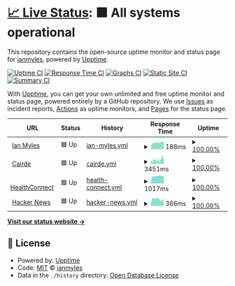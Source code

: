# [📈 Live Status](https://ianmyles.github.io/uptime): <!--live status--> **🟩 All systems operational**

This repository contains the open-source uptime monitor and status page for [ianmyles](https://ianmyles.github.io/uptime), powered by [Upptime](https://github.com/upptime/upptime).

[![Uptime CI](https://github.com/ianmyles/uptime/workflows/Uptime%20CI/badge.svg)](https://github.com/ianmyles/uptime/actions?query=workflow%3A%22Uptime+CI%22)
[![Response Time CI](https://github.com/ianmyles/uptime/workflows/Response%20Time%20CI/badge.svg)](https://github.com/ianmyles/uptime/actions?query=workflow%3A%22Response+Time+CI%22)
[![Graphs CI](https://github.com/ianmyles/uptime/workflows/Graphs%20CI/badge.svg)](https://github.com/ianmyles/uptime/actions?query=workflow%3A%22Graphs+CI%22)
[![Static Site CI](https://github.com/ianmyles/uptime/workflows/Static%20Site%20CI/badge.svg)](https://github.com/ianmyles/uptime/actions?query=workflow%3A%22Static+Site+CI%22)
[![Summary CI](https://github.com/ianmyles/uptime/workflows/Summary%20CI/badge.svg)](https://github.com/ianmyles/uptime/actions?query=workflow%3A%22Summary+CI%22)

With [Upptime](https://upptime.js.org), you can get your own unlimited and free uptime monitor and status page, powered entirely by a GitHub repository. We use [Issues](https://github.com/ianmyles/uptime/issues) as incident reports, [Actions](https://github.com/ianmyles/uptime/actions) as uptime monitors, and [Pages](https://ianmyles.github.io/uptime) for the status page.

<!--start: status pages-->
<!-- This summary is generated by Upptime (https://github.com/upptime/upptime) -->
<!-- Do not edit this manually, your changes will be overwritten -->
<!-- prettier-ignore -->
| URL | Status | History | Response Time | Uptime |
| --- | ------ | ------- | ------------- | ------ |
| <img alt="" src="https://icons.duckduckgo.com/ip3/www.ianmyles.com.ico" height="13"> [Ian Myles](https://www.ianmyles.com) | 🟩 Up | [ian-myles.yml](https://github.com/ianmyles/uptime/commits/HEAD/history/ian-myles.yml) | <details><summary><img alt="Response time graph" src="./graphs/ian-myles/response-time-week.png" height="20"> 188ms</summary><br><a href="https://ianmyles.github.io/uptime/history/ian-myles"><img alt="Response time 291" src="https://img.shields.io/endpoint?url=https%3A%2F%2Fraw.githubusercontent.com%2Fianmyles%2Fuptime%2FHEAD%2Fapi%2Fian-myles%2Fresponse-time.json"></a><br><a href="https://ianmyles.github.io/uptime/history/ian-myles"><img alt="24-hour response time 208" src="https://img.shields.io/endpoint?url=https%3A%2F%2Fraw.githubusercontent.com%2Fianmyles%2Fuptime%2FHEAD%2Fapi%2Fian-myles%2Fresponse-time-day.json"></a><br><a href="https://ianmyles.github.io/uptime/history/ian-myles"><img alt="7-day response time 188" src="https://img.shields.io/endpoint?url=https%3A%2F%2Fraw.githubusercontent.com%2Fianmyles%2Fuptime%2FHEAD%2Fapi%2Fian-myles%2Fresponse-time-week.json"></a><br><a href="https://ianmyles.github.io/uptime/history/ian-myles"><img alt="30-day response time 224" src="https://img.shields.io/endpoint?url=https%3A%2F%2Fraw.githubusercontent.com%2Fianmyles%2Fuptime%2FHEAD%2Fapi%2Fian-myles%2Fresponse-time-month.json"></a><br><a href="https://ianmyles.github.io/uptime/history/ian-myles"><img alt="1-year response time 308" src="https://img.shields.io/endpoint?url=https%3A%2F%2Fraw.githubusercontent.com%2Fianmyles%2Fuptime%2FHEAD%2Fapi%2Fian-myles%2Fresponse-time-year.json"></a></details> | <details><summary><a href="https://ianmyles.github.io/uptime/history/ian-myles">100.00%</a></summary><a href="https://ianmyles.github.io/uptime/history/ian-myles"><img alt="All-time uptime 100.00%" src="https://img.shields.io/endpoint?url=https%3A%2F%2Fraw.githubusercontent.com%2Fianmyles%2Fuptime%2FHEAD%2Fapi%2Fian-myles%2Fuptime.json"></a><br><a href="https://ianmyles.github.io/uptime/history/ian-myles"><img alt="24-hour uptime 100.00%" src="https://img.shields.io/endpoint?url=https%3A%2F%2Fraw.githubusercontent.com%2Fianmyles%2Fuptime%2FHEAD%2Fapi%2Fian-myles%2Fuptime-day.json"></a><br><a href="https://ianmyles.github.io/uptime/history/ian-myles"><img alt="7-day uptime 100.00%" src="https://img.shields.io/endpoint?url=https%3A%2F%2Fraw.githubusercontent.com%2Fianmyles%2Fuptime%2FHEAD%2Fapi%2Fian-myles%2Fuptime-week.json"></a><br><a href="https://ianmyles.github.io/uptime/history/ian-myles"><img alt="30-day uptime 100.00%" src="https://img.shields.io/endpoint?url=https%3A%2F%2Fraw.githubusercontent.com%2Fianmyles%2Fuptime%2FHEAD%2Fapi%2Fian-myles%2Fuptime-month.json"></a><br><a href="https://ianmyles.github.io/uptime/history/ian-myles"><img alt="1-year uptime 100.00%" src="https://img.shields.io/endpoint?url=https%3A%2F%2Fraw.githubusercontent.com%2Fianmyles%2Fuptime%2FHEAD%2Fapi%2Fian-myles%2Fuptime-year.json"></a></details>
| <img alt="" src="https://icons.duckduckgo.com/ip3/www.cairde.ie.ico" height="13"> [Cairde](https://www.cairde.ie) | 🟩 Up | [cairde.yml](https://github.com/ianmyles/uptime/commits/HEAD/history/cairde.yml) | <details><summary><img alt="Response time graph" src="./graphs/cairde/response-time-week.png" height="20"> 3451ms</summary><br><a href="https://ianmyles.github.io/uptime/history/cairde"><img alt="Response time 4897" src="https://img.shields.io/endpoint?url=https%3A%2F%2Fraw.githubusercontent.com%2Fianmyles%2Fuptime%2FHEAD%2Fapi%2Fcairde%2Fresponse-time.json"></a><br><a href="https://ianmyles.github.io/uptime/history/cairde"><img alt="24-hour response time 2811" src="https://img.shields.io/endpoint?url=https%3A%2F%2Fraw.githubusercontent.com%2Fianmyles%2Fuptime%2FHEAD%2Fapi%2Fcairde%2Fresponse-time-day.json"></a><br><a href="https://ianmyles.github.io/uptime/history/cairde"><img alt="7-day response time 3451" src="https://img.shields.io/endpoint?url=https%3A%2F%2Fraw.githubusercontent.com%2Fianmyles%2Fuptime%2FHEAD%2Fapi%2Fcairde%2Fresponse-time-week.json"></a><br><a href="https://ianmyles.github.io/uptime/history/cairde"><img alt="30-day response time 4217" src="https://img.shields.io/endpoint?url=https%3A%2F%2Fraw.githubusercontent.com%2Fianmyles%2Fuptime%2FHEAD%2Fapi%2Fcairde%2Fresponse-time-month.json"></a><br><a href="https://ianmyles.github.io/uptime/history/cairde"><img alt="1-year response time 4904" src="https://img.shields.io/endpoint?url=https%3A%2F%2Fraw.githubusercontent.com%2Fianmyles%2Fuptime%2FHEAD%2Fapi%2Fcairde%2Fresponse-time-year.json"></a></details> | <details><summary><a href="https://ianmyles.github.io/uptime/history/cairde">100.00%</a></summary><a href="https://ianmyles.github.io/uptime/history/cairde"><img alt="All-time uptime 100.00%" src="https://img.shields.io/endpoint?url=https%3A%2F%2Fraw.githubusercontent.com%2Fianmyles%2Fuptime%2FHEAD%2Fapi%2Fcairde%2Fuptime.json"></a><br><a href="https://ianmyles.github.io/uptime/history/cairde"><img alt="24-hour uptime 100.00%" src="https://img.shields.io/endpoint?url=https%3A%2F%2Fraw.githubusercontent.com%2Fianmyles%2Fuptime%2FHEAD%2Fapi%2Fcairde%2Fuptime-day.json"></a><br><a href="https://ianmyles.github.io/uptime/history/cairde"><img alt="7-day uptime 100.00%" src="https://img.shields.io/endpoint?url=https%3A%2F%2Fraw.githubusercontent.com%2Fianmyles%2Fuptime%2FHEAD%2Fapi%2Fcairde%2Fuptime-week.json"></a><br><a href="https://ianmyles.github.io/uptime/history/cairde"><img alt="30-day uptime 100.00%" src="https://img.shields.io/endpoint?url=https%3A%2F%2Fraw.githubusercontent.com%2Fianmyles%2Fuptime%2FHEAD%2Fapi%2Fcairde%2Fuptime-month.json"></a><br><a href="https://ianmyles.github.io/uptime/history/cairde"><img alt="1-year uptime 100.00%" src="https://img.shields.io/endpoint?url=https%3A%2F%2Fraw.githubusercontent.com%2Fianmyles%2Fuptime%2FHEAD%2Fapi%2Fcairde%2Fuptime-year.json"></a></details>
| <img alt="" src="https://icons.duckduckgo.com/ip3/healthconnect.ie.ico" height="13"> [HealthConnect](https://healthconnect.ie/) | 🟩 Up | [health-connect.yml](https://github.com/ianmyles/uptime/commits/HEAD/history/health-connect.yml) | <details><summary><img alt="Response time graph" src="./graphs/health-connect/response-time-week.png" height="20"> 1017ms</summary><br><a href="https://ianmyles.github.io/uptime/history/health-connect"><img alt="Response time 1053" src="https://img.shields.io/endpoint?url=https%3A%2F%2Fraw.githubusercontent.com%2Fianmyles%2Fuptime%2FHEAD%2Fapi%2Fhealth-connect%2Fresponse-time.json"></a><br><a href="https://ianmyles.github.io/uptime/history/health-connect"><img alt="24-hour response time 1073" src="https://img.shields.io/endpoint?url=https%3A%2F%2Fraw.githubusercontent.com%2Fianmyles%2Fuptime%2FHEAD%2Fapi%2Fhealth-connect%2Fresponse-time-day.json"></a><br><a href="https://ianmyles.github.io/uptime/history/health-connect"><img alt="7-day response time 1017" src="https://img.shields.io/endpoint?url=https%3A%2F%2Fraw.githubusercontent.com%2Fianmyles%2Fuptime%2FHEAD%2Fapi%2Fhealth-connect%2Fresponse-time-week.json"></a><br><a href="https://ianmyles.github.io/uptime/history/health-connect"><img alt="30-day response time 1033" src="https://img.shields.io/endpoint?url=https%3A%2F%2Fraw.githubusercontent.com%2Fianmyles%2Fuptime%2FHEAD%2Fapi%2Fhealth-connect%2Fresponse-time-month.json"></a><br><a href="https://ianmyles.github.io/uptime/history/health-connect"><img alt="1-year response time 1063" src="https://img.shields.io/endpoint?url=https%3A%2F%2Fraw.githubusercontent.com%2Fianmyles%2Fuptime%2FHEAD%2Fapi%2Fhealth-connect%2Fresponse-time-year.json"></a></details> | <details><summary><a href="https://ianmyles.github.io/uptime/history/health-connect">100.00%</a></summary><a href="https://ianmyles.github.io/uptime/history/health-connect"><img alt="All-time uptime 100.00%" src="https://img.shields.io/endpoint?url=https%3A%2F%2Fraw.githubusercontent.com%2Fianmyles%2Fuptime%2FHEAD%2Fapi%2Fhealth-connect%2Fuptime.json"></a><br><a href="https://ianmyles.github.io/uptime/history/health-connect"><img alt="24-hour uptime 100.00%" src="https://img.shields.io/endpoint?url=https%3A%2F%2Fraw.githubusercontent.com%2Fianmyles%2Fuptime%2FHEAD%2Fapi%2Fhealth-connect%2Fuptime-day.json"></a><br><a href="https://ianmyles.github.io/uptime/history/health-connect"><img alt="7-day uptime 100.00%" src="https://img.shields.io/endpoint?url=https%3A%2F%2Fraw.githubusercontent.com%2Fianmyles%2Fuptime%2FHEAD%2Fapi%2Fhealth-connect%2Fuptime-week.json"></a><br><a href="https://ianmyles.github.io/uptime/history/health-connect"><img alt="30-day uptime 100.00%" src="https://img.shields.io/endpoint?url=https%3A%2F%2Fraw.githubusercontent.com%2Fianmyles%2Fuptime%2FHEAD%2Fapi%2Fhealth-connect%2Fuptime-month.json"></a><br><a href="https://ianmyles.github.io/uptime/history/health-connect"><img alt="1-year uptime 100.00%" src="https://img.shields.io/endpoint?url=https%3A%2F%2Fraw.githubusercontent.com%2Fianmyles%2Fuptime%2FHEAD%2Fapi%2Fhealth-connect%2Fuptime-year.json"></a></details>
| <img alt="" src="https://icons.duckduckgo.com/ip3/news.ycombinator.com.ico" height="13"> [Hacker News](https://news.ycombinator.com) | 🟩 Up | [hacker-news.yml](https://github.com/ianmyles/uptime/commits/HEAD/history/hacker-news.yml) | <details><summary><img alt="Response time graph" src="./graphs/hacker-news/response-time-week.png" height="20"> 366ms</summary><br><a href="https://ianmyles.github.io/uptime/history/hacker-news"><img alt="Response time 291" src="https://img.shields.io/endpoint?url=https%3A%2F%2Fraw.githubusercontent.com%2Fianmyles%2Fuptime%2FHEAD%2Fapi%2Fhacker-news%2Fresponse-time.json"></a><br><a href="https://ianmyles.github.io/uptime/history/hacker-news"><img alt="24-hour response time 274" src="https://img.shields.io/endpoint?url=https%3A%2F%2Fraw.githubusercontent.com%2Fianmyles%2Fuptime%2FHEAD%2Fapi%2Fhacker-news%2Fresponse-time-day.json"></a><br><a href="https://ianmyles.github.io/uptime/history/hacker-news"><img alt="7-day response time 366" src="https://img.shields.io/endpoint?url=https%3A%2F%2Fraw.githubusercontent.com%2Fianmyles%2Fuptime%2FHEAD%2Fapi%2Fhacker-news%2Fresponse-time-week.json"></a><br><a href="https://ianmyles.github.io/uptime/history/hacker-news"><img alt="30-day response time 310" src="https://img.shields.io/endpoint?url=https%3A%2F%2Fraw.githubusercontent.com%2Fianmyles%2Fuptime%2FHEAD%2Fapi%2Fhacker-news%2Fresponse-time-month.json"></a><br><a href="https://ianmyles.github.io/uptime/history/hacker-news"><img alt="1-year response time 311" src="https://img.shields.io/endpoint?url=https%3A%2F%2Fraw.githubusercontent.com%2Fianmyles%2Fuptime%2FHEAD%2Fapi%2Fhacker-news%2Fresponse-time-year.json"></a></details> | <details><summary><a href="https://ianmyles.github.io/uptime/history/hacker-news">100.00%</a></summary><a href="https://ianmyles.github.io/uptime/history/hacker-news"><img alt="All-time uptime 99.99%" src="https://img.shields.io/endpoint?url=https%3A%2F%2Fraw.githubusercontent.com%2Fianmyles%2Fuptime%2FHEAD%2Fapi%2Fhacker-news%2Fuptime.json"></a><br><a href="https://ianmyles.github.io/uptime/history/hacker-news"><img alt="24-hour uptime 100.00%" src="https://img.shields.io/endpoint?url=https%3A%2F%2Fraw.githubusercontent.com%2Fianmyles%2Fuptime%2FHEAD%2Fapi%2Fhacker-news%2Fuptime-day.json"></a><br><a href="https://ianmyles.github.io/uptime/history/hacker-news"><img alt="7-day uptime 100.00%" src="https://img.shields.io/endpoint?url=https%3A%2F%2Fraw.githubusercontent.com%2Fianmyles%2Fuptime%2FHEAD%2Fapi%2Fhacker-news%2Fuptime-week.json"></a><br><a href="https://ianmyles.github.io/uptime/history/hacker-news"><img alt="30-day uptime 100.00%" src="https://img.shields.io/endpoint?url=https%3A%2F%2Fraw.githubusercontent.com%2Fianmyles%2Fuptime%2FHEAD%2Fapi%2Fhacker-news%2Fuptime-month.json"></a><br><a href="https://ianmyles.github.io/uptime/history/hacker-news"><img alt="1-year uptime 100.00%" src="https://img.shields.io/endpoint?url=https%3A%2F%2Fraw.githubusercontent.com%2Fianmyles%2Fuptime%2FHEAD%2Fapi%2Fhacker-news%2Fuptime-year.json"></a></details>

<!--end: status pages-->

[**Visit our status website →**](https://ianmyles.github.io/uptime)

## 📄 License

- Powered by: [Upptime](https://github.com/upptime/upptime)
- Code: [MIT](./LICENSE) © [ianmyles](https://ianmyles.github.io/uptime)
- Data in the `./history` directory: [Open Database License](https://opendatacommons.org/licenses/odbl/1-0/)
